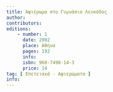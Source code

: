 ```yaml
---
title: Αφιέρωμα στο Γυμνάσιο Λευκάδος
author: 
contributors: 
editions: 
    - number: 1
      date: 2002
      place: Αθήνα
      pages: 192
      info: 
      isbn: 960-7498-14-3
      price: 14
tag: [ Επετειακά - Αφιερώματα ]
info: 
---
```


